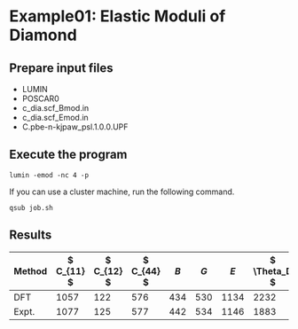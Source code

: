 # Example01: Elastic Moduli of Diamond

## Prepare input files
- LUMIN
- POSCAR0
- c_dia.scf_Bmod.in
- c_dia.scf_Emod.in
- C.pbe-n-kjpaw_psl.1.0.0.UPF

## Execute the program
```shell-session
lumin -emod -nc 4 -p
```
If you can use a cluster machine, run the following command.
```shell-session
qsub job.sh
```

## Results

| Method | $ C_{11} $  | $ C_{12} $ | $ C_{44} $ |  $B$  |  $G$  |  $E$   | $ \Theta_D $ |
| ----   | ----        | ----       | ----       | ----  | ----  | ----   | ----         |
| DFT    | 1057 | 122 | 576 | 434 | 530 | 1134 | 2232    |
| Expt.  | 1077 | 125 | 577 | 442 | 534 | 1146 | 1883    |